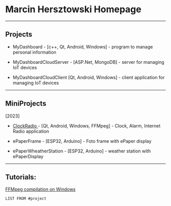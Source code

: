 # Marcin Hersztowski Homepage

---

## Projects

- MyDashboard - [c++, Qt, Android, Windows] - program to manage personal information

- MyDashboardCloudServer - [ASP.Net, MongoDB] - server for managing IoT devices

- MyDashboardCloudClient [Qt, Android, Windows] - client application for managing IoT devices

---

## MiniProjects

[2023] 

- [ClockRadio ](https://github.com/mhersztowski/ClockRadio)- [Qt, Android, Windows, FFMpeg] - Clock, Alarm, Internet Radio application

- ePaperFrame - [ESP32, Arduino] - Foto frame with ePaper display

- ePaperWheatherStation - [ESP32, Arduino] - weather station with ePaperDisplay

---

## Tutorials:

[FFMpeg compilation on Windows](howto/ffmpeg_windows_compiling.md)



```dataview
LIST FROM #project 

```


